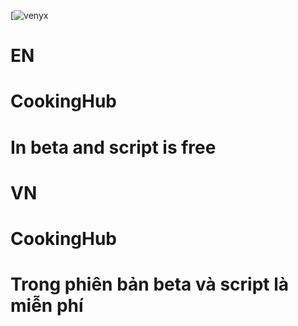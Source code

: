 [![venyx]([https://cdn.discordapp.com/attachments/1082314881451171840/1101705947468013728/image0.jpg](https://cdn.discordapp.com/attachments/1311699430646485072/1316987633335009300/image-Photoroom.png?ex=675d0bd0&is=675bba50&hm=c359b545fae5a28c995d25ad289d4eb97d0e04900329d05a12027bbf7615739e&))

# EN
# CookingHub
# In beta and script is free

# VN
# CookingHub
# Trong phiên bản beta và script là miễn phí
